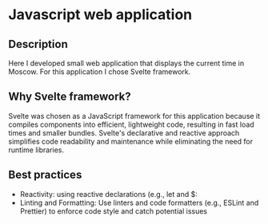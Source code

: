 # Javascript web application

## Description
Here I developed small web application that displays the current time in Moscow.
For this application I chose Svelte framework.

## Why Svelte framework?
Svelte was chosen as a JavaScript framework for this application because it compiles components into efficient, lightweight code, resulting in fast load times and smaller bundles. 
Svelte's declarative and reactive approach simplifies code readability and maintenance while eliminating the need for runtime libraries.

## Best practices
* Reactivity: using reactive declarations (e.g., let and $:
* Linting and Formatting: Use linters and code formatters (e.g., ESLint and Prettier) to enforce code style and catch potential issues